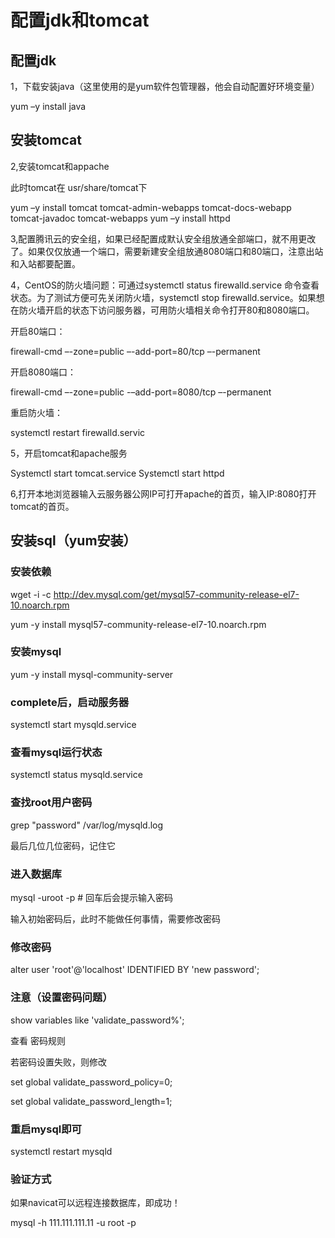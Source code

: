 # 配置jdk和tomcat

## 配置jdk

1，下载安装java（这里使用的是yum软件包管理器，他会自动配置好环境变量）

yum –y install java

## 安装tomcat

2,安装tomcat和appache

此时tomcat在  usr/share/tomcat下

yum –y install tomcat tomcat-admin-webapps tomcat-docs-webapp tomcat-javadoc tomcat-webapps
 yum –y install httpd

3,配置腾讯云的安全组，如果已经配置成默认安全组放通全部端口，就不用更改了。如果仅仅放通一个端口，需要新建安全组放通8080端口和80端口，注意出站和入站都要配置。

4，CentOS的防火墙问题：可通过systemctl status firewalld.service 命令查看状态。为了测试方便可先关闭防火墙，systemctl stop firewalld.service。如果想在防火墙开启的状态下访问服务器，可用防火墙相关命令打开80和8080端口。

开启80端口：

firewall-cmd –-zone=public –-add-port=80/tcp –-permanent

开启8080端口：

firewall-cmd –-zone=public -–add-port=8080/tcp –-permanent

重启防火墙：

systemctl restart firewalld.servic

5，开启tomcat和apache服务

Systemctl start tomcat.service
 Systemctl start httpd

6,打开本地浏览器输入云服务器公网IP可打开apache的首页，输入IP:8080打开tomcat的首页。

## 安装sql（yum安装）

### 安装依赖

wget -i -c http://dev.mysql.com/get/mysql57-community-release-el7-10.noarch.rpm

yum -y install mysql57-community-release-el7-10.noarch.rpm

### 安装mysql

yum -y install mysql-community-server

### complete后，启动服务器

systemctl start  mysqld.service

### 查看mysql运行状态

systemctl status mysqld.service

### 查找root用户密码

grep "password" /var/log/mysqld.log

最后几位几位密码，记住它

### 进入数据库

mysql -uroot -p     # 回车后会提示输入密码

输入初始密码后，此时不能做任何事情，需要修改密码

### 修改密码

alter user 'root'@'localhost' IDENTIFIED BY 'new password';

### 注意（设置密码问题）

show variables like 'validate_password%'; 

查看 密码规则

若密码设置失败，则修改

set global validate_password_policy=0;

set global validate_password_length=1;

### 重启mysql即可

systemctl restart mysqld

### 验证方式

如果navicat可以远程连接数据库，即成功！

mysql -h 111.111.111.11 -u root -p





